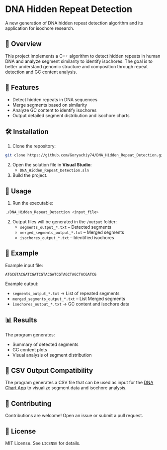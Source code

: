 
# DNA Hidden Repeat Detection

A new generation of DNA hidden repeat detection algorithm and its application for isochore research.

## 📖 Overview
This project implements a C++ algorithm to detect hidden repeats in human DNA and analyze segment similarity to identify isochores. The goal is to better understand genomic structure and composition through repeat detection and GC content analysis.

## 🚀 Features
- Detect hidden repeats in DNA sequences
- Merge segments based on similarity
- Analyze GC content to identify isochores
- Output detailed segment distribution and isochore charts

## 🛠️ Installation
1. Clone the repository:
```bash
git clone https://github.com/Goryachiy74/DNA_Hidden_Repeat_Detection.git
```
2. Open the solution file in **Visual Studio**:
   - `DNA_Hidden_Repeat_Detection.sln`
3. Build the project.

## 📌 Usage
1. Run the executable:
```bash
./DNA_Hidden_Repeat_Detection <input_file>
```
2. Output files will be generated in the `/output` folder:
   - `segments_output_*.txt` – Detected segments
   - `merged_segments_output_*.txt` – Merged segments
   - `isochores_output_*.txt` – Identified isochores

## 🧪 Example
Example input file:
```
ATGCGTACGATCGATCGTACGATCGTAGCTAGCTACGATCG
```
Example output:
- `segments_output_*.txt` → List of repeated segments
- `merged_segments_output_*.txt` – List Merged segments
- `isochores_output_*.txt` → GC content and isochore data

## 📊 Results
The program generates:
- Summary of detected segments
- GC content plots
- Visual analysis of segment distribution

## 📂 CSV Output Compatibility
The program generates a CSV file that can be used as input for the [DNA Chart App](https://github.com/Goryachiy74/dna_chart_app) to visualize segment data and isochore analysis.

## 🤝 Contributing
Contributions are welcome! Open an issue or submit a pull request.

## 📄 License
MIT License. See `LICENSE` for details.

